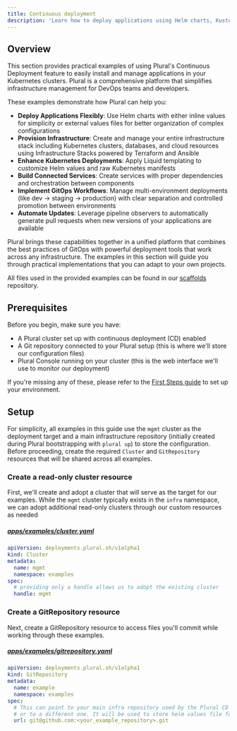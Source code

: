 ```yaml
---
title: Continuous deployment
description: 'Learn how to deploy applications using Helm charts, Kustomize, and Git-based Kubernetes resources with advanced orchestration capabilities'
---
```


## Overview

This section provides practical examples of using Plural's Continuous Deployment feature to easily install and manage
applications in your Kubernetes clusters. Plural is a comprehensive platform that simplifies infrastructure management for
DevOps teams and developers.

These examples demonstrate how Plural can help you:

- **Deploy Applications Flexibly**: Use Helm charts with either inline values for simplicity or external values files for better organization of complex configurations
- **Provision Infrastructure**: Create and manage your entire infrastructure stack including Kubernetes clusters, databases, and cloud resources using Infrastructure Stacks powered by Terraform and Ansible
- **Enhance Kubernetes Deployments**: Apply Liquid templating to customize Helm values and raw Kubernetes manifests
- **Build Connected Services**: Create services with proper dependencies and orchestration between components
- **Implement GitOps Workflows**: Manage multi-environment deployments (like dev → staging → production) with clear separation and controlled promotion between environments
- **Automate Updates**: Leverage pipeline observers to automatically generate pull requests when new versions of your applications are available

Plural brings these capabilities together in a unified platform that combines the best practices of GitOps with powerful deployment tools that work across any infrastructure. The examples in this section will guide you through practical implementations that you can adapt to your own projects.

All files used in the provided examples can be found in our
[scaffolds](https://github.com/pluralsh/scaffolds/tree/main/examples) repository.

## Prerequisites
Before you begin, make sure you have:
- A Plural cluster set up with continuous deployment (CD) enabled
- A Git repository connected to your Plural setup (this is where we'll store our configuration files)
- Plural Console running on your cluster (this is the web interface we'll use to monitor our deployment)

If you're missing any of these, please refer to the [First Steps guide](../../getting-started/first-steps) to set up your environment.

## Setup
For simplicity, all examples in this guide use the `mgmt` cluster as the deployment target and a main infrastructure repository (initially created during Plural bootstrapping with `plural up`) to store the configuration. Before proceeding, create the required `Cluster` and `GitRepository` resources that will be shared across all examples.

### Create a read-only cluster resource
First, we'll create and adopt a cluster that will serve as the target for our examples. While the `mgmt` cluster typically exists in the `infra` namespace, we can adopt additional read-only clusters through our custom resources as needed

##### [apps/examples/cluster.yaml](#TODO)
```yaml
apiVersion: deployments.plural.sh/v1alpha1
kind: Cluster
metadata:
  name: mgmt
  namespace: examples
spec:
  # providing only a handle allows us to adopt the existing cluster
  handle: mgmt
```

### Create a GitRepository resource
Next, create a GitRepository resource to access files you'll commit while working through these examples.

##### [apps/examples/gitrepository.yaml](#TODO)
```yaml
apiVersion: deployments.plural.sh/v1alpha1
kind: GitRepository
metadata:
  name: example
  namespace: examples
spec:
  # This can point to your main infra repository used by the Plural CD engine
  # or to a different one. It will be used to store helm values file for our service.
  url: git@github.com:<your_example_repository>.git
```